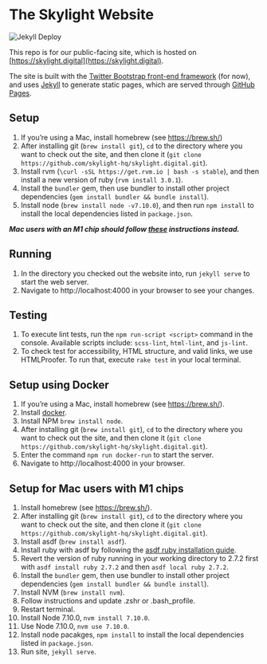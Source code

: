 # The Skylight Website

![Jekyll Deploy](https://github.com/skylight-hq/skylight.digital/workflows/Jekyll%20Deploy/badge.svg)

This repo is for our public-facing site, which is hosted on [https://skylight.digital](https://skylight.digital).

The site is built with the [Twitter Bootstrap front-end framework](http://getbootstrap.com/) (for now), and uses [Jekyll](https://jekyllrb.com/) to generate static pages, which are served through [GitHub Pages](https://pages.github.com/).

## Setup

1. If you’re using a Mac, install homebrew (see https://brew.sh/)
2. After installing git (`brew install git`), `cd` to the directory where you want to check out the site, and then clone it (`git clone https://github.com/skylight-hq/skylight.digital.git`).
3. Install rvm (`\curl -sSL https://get.rvm.io | bash -s stable`), and then install a new version of ruby (`rvm install 3.0.1`).
4. Install the `bundler` gem, then use bundler to install other project dependencies (`gem install bundler && bundle install`).
5. Install node (`brew install node -v7.10.0`), and then run `npm install` to install the local dependencies listed in `package.json`.

***Mac users with an M1 chip should follow [these](https://github.com/skylight-hq/skylight.digital/#setup-for-mac-users-with-m1-chips) instructions instead.***

## Running

1. In the directory you checked out the website into, run `jekyll serve` to start the web server.
2. Navigate to http://localhost:4000 in your browser to see your changes.

## Testing

1. To execute lint tests, run the `npm run-script <script>` command in the console. Available scripts include: `scss-lint`, `html-lint`, and `js-lint`.
2. To check test for accessibility, HTML structure, and valid links, we use HTMLProofer. To run that, execute `rake test` in your local terminal.

## Setup using Docker

1. If you’re using a Mac, install homebrew (see https://brew.sh/).
1. Install [docker](https://www.docker.com/get-started).
1. Install NPM `brew install node`.
1. After installing git (`brew install git`), `cd` to the directory where you want to check out the site, and then clone it (`git clone https://github.com/skylight-hq/skylight.digital.git`).
1. Enter the command `npm run docker-run` to start the server.
1. Navigate to http://localhost:4000 in your browser.

## Setup for Mac users with M1 chips

1. Install homebrew (see https://brew.sh/).
2. After installing git (`brew install git`), `cd` to the directory where you want to check out the site, and then clone it (`git clone https://github.com/skylight-hq/skylight.digital.git`).
3. Install asdf (`brew install asdf`).
4. Install ruby with asdf by following the [asdf ruby installation guide](https://mac.install.guide/ruby/6.html).
5. Revert the version of ruby running in your working directory to 2.7.2 first with `asdf install ruby 2.7.2` and then 
`asdf local ruby 2.7.2`.
6. Install the `bundler` gem, then use bundler to install other project dependencies (`gem install bundler && bundle install`).
7. Install NVM (`brew install nvm`). 
8. Follow instructions and update .zshr or .bash_profile.
9. Restart terminal.
10. Install Node 7.10.0, `nvm install 7.10.0`.
11. Use Node 7.10.0, `nvm use 7.10.0`.
12. Install node pacakges, `npm install` to install the local dependencies listed in `package.json`.
13. Run site, `jekyll serve`.



